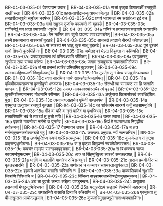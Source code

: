 BR-04-03-035-01  	वैशम्पायन उवाच ||
BR-04-03-035-01a	स तां दृष्ट्वा विशालाक्षीं राजपुत्रीं सखीं सखा |
BR-04-03-035-01c	प्रहसन्नब्रवीद्राजन्कुत्रागमनमित्युत ||
BR-04-03-035-02a	तमब्रवीद्राजपुत्री समुपेत्य नरर्षभम् |
BR-04-03-035-02c	प्रणयं भावयन्ती स्म सखीमध्य इदं वचः ||
BR-04-03-035-03a	गावो राष्ट्रस्य कुरुभिः काल्यन्ते नो बृहन्नडे |
BR-04-03-035-03c	तान्विजेतुं मम भ्राता प्रयास्यति धनुर्धरः ||
BR-04-03-035-04a	नचिरं च हतस्तस्य सङ्ग्रामे रथसारथिः |
BR-04-03-035-04c	तेन नास्ति समः सूतो योऽस्य सारथ्यमाचरेत् ||
BR-04-03-035-05a	तस्मै प्रयतमानाय सारथ्यर्थं बृहन्नडे |
BR-04-03-035-05c	आचचक्षे हयज्ञाने सैरन्ध्री कौशलं तव ||
BR-04-03-035-06a	सा सारथ्यं मम भ्रातुः कुरु साधु बृहन्नडे |
BR-04-03-035-06c	पुरा दूरतरं गावो ह्रियन्ते कुरुभिर्हि नः ||
BR-04-03-035-07a	अथैतद्वचनं मेऽद्य नियुक्ता न करिष्यसि |
BR-04-03-035-07c	प्रणयादुच्यमाना त्वं परित्यक्ष्यामि जीवितम् ||
BR-04-03-035-08a	एवमुक्तस्तु सुश्रोण्या तया सख्या परंतपः |
BR-04-03-035-08c	जगाम राजपुत्रस्य सकाशममितौजसः ||
BR-04-03-035-09a	तं सा व्रजन्तं त्वरितं प्रभिन्नमिव कुञ्जरम् |
BR-04-03-035-09c	अन्वगच्छद्विशालाक्षी शिशुर्गजवधूरिव ||
BR-04-03-035-10a	दूरादेव तु तं प्रेक्ष्य राजपुत्रोऽभ्यभाषत |
BR-04-03-035-10c	त्वया सारथिना पार्थः खाण्डवेऽग्निमतर्पयत् ||
BR-04-03-035-11a	पृथिवीमजयत्कृत्स्नां कुन्तीपुत्रो धनञ्जयः |
BR-04-03-035-11c	सैरन्ध्री त्वां समाचष्ट सा हि जानाति पाण्डवान् ||
BR-04-03-035-12a	संयच्छ मामकानश्वांस्तथैव त्वं बृहन्नडे |
BR-04-03-035-12c	कुरुभिर्योत्स्यमानस्य गोधनानि परीप्सतः ||
BR-04-03-035-13a	अर्जुनस्य किलासीस्त्वं सारथिर्दयितः पुरा |
BR-04-03-035-13c	त्वयाजयत्सहायेन पृथिवीं पाण्डवर्षभः ||
BR-04-03-035-14a	एवमुक्ता प्रत्युवाच राजपुत्रं बृहन्नडा |
BR-04-03-035-14c	का शक्तिर्मम सारथ्यं कर्तुं सङ्ग्राममूर्धनि ||
BR-04-03-035-15a	गीतं वा यदि वा नृत्तं वादित्रं वा पृथग्विधम् |
BR-04-03-035-15c	तत्करिष्यामि भद्रं ते सारथ्यं तु कुतो मयि ||
BR-04-03-035-16  	उत्तर उवाच ||
BR-04-03-035-16a	बृहन्नडे गायनो वा नर्तनो वा पुनर्भव |
BR-04-03-035-16c	क्षिप्रं मे रथमास्थाय निगृह्णीष्व हयोत्तमान् ||
BR-04-03-035-17  	वैशम्पायन उवाच ||
BR-04-03-035-17a	स तत्र नर्मसंयुक्तमकरोत्पाण्डवो बहु |
BR-04-03-035-17c	उत्तरायाः प्रमुखतः सर्वं जानन्नरिंदम ||
BR-04-03-035-18a	ऊर्ध्वमुत्क्षिप्य कवचं शरीरे प्रत्यमुञ्चत |
BR-04-03-035-18c	कुमार्यस्तत्र तं दृष्ट्वा प्राहसन्पृथुलोचनाः ||
BR-04-03-035-19a	स तु दृष्ट्वा विमुह्यन्तं स्वयमेवोत्तरस्ततः |
BR-04-03-035-19c	कवचेन महार्हेण समनह्यद्बृहन्नडाम् ||
BR-04-03-035-20a	स बिभ्रत्कवचं चाग्र्यं स्वयमप्यंशुमत्प्रभम् |
BR-04-03-035-20c	ध्वजं च सिंहमुच्छ्रित्य सारथ्ये समकल्पयत् ||
BR-04-03-035-21a	धनूंषि च महार्हाणि बाणांश्च रुचिरान्बहून् |
BR-04-03-035-21c	आदाय प्रययौ वीरः स बृहन्नडसारथिः ||
BR-04-03-035-22a	अथोत्तरा च कन्याश्च सख्यस्तामब्रुवंस्तदा |
BR-04-03-035-22c	बृहन्नडे आनयेथा वासांसि रुचिराणि नः ||
BR-04-03-035-23a	पाञ्चालिकार्थं सूक्ष्माणि चित्राणि विविधानि च |
BR-04-03-035-23c	विजित्य सङ्ग्रामगतान्भीष्मद्रोणमुखान्कुरून् ||
BR-04-03-035-24a	अथ ता ब्रुवतीः कन्याः सहिताः पाण्डुनन्दनः |
BR-04-03-035-24c	प्रत्युवाच हसन्पार्थो मेघदुन्दुभिनिःस्वनः ||
BR-04-03-035-25a	यद्युत्तरोऽयं सङ्ग्रामे विजेष्यति महारथान् |
BR-04-03-035-25c	अथाहरिष्ये वासांसि दिव्यानि रुचिराणि च ||
BR-04-03-035-26a	एवमुक्त्वा तु बीभत्सुस्ततः प्राचोदयद्धयान् |
BR-04-03-035-26c	कुरूनभिमुखाञ्शूरो नानाध्वजपताकिनः ||
